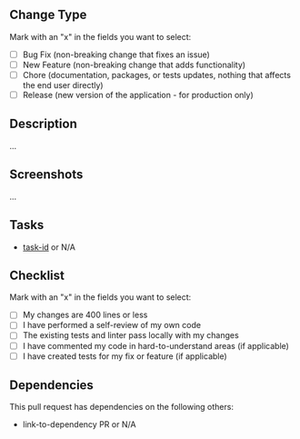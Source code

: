 ## Change Type
Mark with an "x" in the fields you want to select:

- [ ] Bug Fix (non-breaking change that fixes an issue)
- [ ] New Feature (non-breaking change that adds functionality)
- [ ] Chore (documentation, packages, or tests updates, nothing that affects the end user directly)
- [ ] Release (new version of the application - for production only)

## Description

...

## Screenshots

...

## Tasks

- [task-id](task-link) or N/A

## Checklist
Mark with an "x" in the fields you want to select:

- [ ] My changes are 400 lines or less
- [ ] I have performed a self-review of my own code
- [ ] The existing tests and linter pass locally with my changes
- [ ] I have commented my code in hard-to-understand areas (if applicable)
- [ ] I have created tests for my fix or feature (if applicable)

## Dependencies

This pull request has dependencies on the following others:

- link-to-dependency PR or N/A

